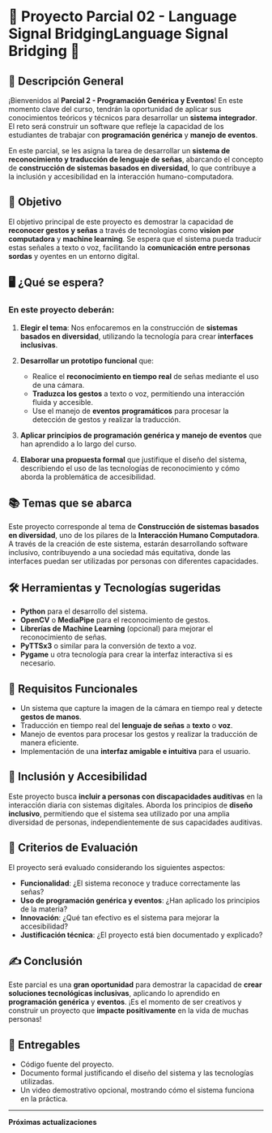 # 🧠 Proyecto Parcial 02 - **Language Signal BridgingLanguage Signal Bridging** 👐

## 📝 Descripción General

¡Bienvenidos al **Parcial 2 - Programación Genérica y Eventos**! En este momento clave del curso, tendrán la oportunidad de aplicar sus conocimientos teóricos y técnicos para desarrollar un **sistema integrador**. El reto será construir un software que refleje la capacidad de los estudiantes de trabajar con **programación genérica** y **manejo de eventos**.

En este parcial, se les asigna la tarea de desarrollar un **sistema de reconocimiento y traducción de lenguaje de señas**, abarcando el concepto de **construcción de sistemas basados en diversidad**, lo que contribuye a la inclusión y accesibilidad en la interacción humano-computadora.

## 🌟 Objetivo

El objetivo principal de este proyecto es demostrar la capacidad de **reconocer gestos y señas** a través de tecnologías como **vision por computadora** y **machine learning**. Se espera que el sistema pueda traducir estas señales a texto o voz, facilitando la **comunicación entre personas sordas** y oyentes en un entorno digital.

## 🖥️ ¿Qué se espera?

### En este proyecto deberán:
1. **Elegir el tema**: Nos enfocaremos en la construcción de **sistemas basados en diversidad**, utilizando la tecnología para crear **interfaces inclusivas**.
   
2. **Desarrollar un prototipo funcional** que:
   - Realice el **reconocimiento en tiempo real** de señas mediante el uso de una cámara.
   - **Traduzca los gestos** a texto o voz, permitiendo una interacción fluida y accesible.
   - Use el manejo de **eventos programáticos** para procesar la detección de gestos y realizar la traducción.

3. **Aplicar principios de programación genérica y manejo de eventos** que han aprendido a lo largo del curso.

4. **Elaborar una propuesta formal** que justifique el diseño del sistema, describiendo el uso de las tecnologías de reconocimiento y cómo aborda la problemática de accesibilidad.

## 📚 Temas que se abarca
Este proyecto corresponde al tema de **Construcción de sistemas basados en diversidad**, uno de los pilares de la **Interacción Humano Computadora**. A través de la creación de este sistema, estarán desarrollando software inclusivo, contribuyendo a una sociedad más equitativa, donde las interfaces puedan ser utilizadas por personas con diferentes capacidades.

## 🛠️ Herramientas y Tecnologías sugeridas

- **Python** para el desarrollo del sistema.
- **OpenCV** o **MediaPipe** para el reconocimiento de gestos.
- **Librerías de Machine Learning** (opcional) para mejorar el reconocimiento de señas.
- **PyTTSx3** o similar para la conversión de texto a voz.
- **Pygame** u otra tecnología para crear la interfaz interactiva si es necesario.

## 🚀 Requisitos Funcionales

- Un sistema que capture la imagen de la cámara en tiempo real y detecte **gestos de manos**.
- Traducción en tiempo real del **lenguaje de señas** a **texto** o **voz**.
- Manejo de eventos para procesar los gestos y realizar la traducción de manera eficiente.
- Implementación de una **interfaz amigable e intuitiva** para el usuario.

## 👥 Inclusión y Accesibilidad
Este proyecto busca **incluir a personas con discapacidades auditivas** en la interacción diaria con sistemas digitales. Aborda los principios de **diseño inclusivo**, permitiendo que el sistema sea utilizado por una amplia diversidad de personas, independientemente de sus capacidades auditivas.

## 🎯 Criterios de Evaluación

El proyecto será evaluado considerando los siguientes aspectos:
- **Funcionalidad**: ¿El sistema reconoce y traduce correctamente las señas?
- **Uso de programación genérica y eventos**: ¿Han aplicado los principios de la materia?
- **Innovación**: ¿Qué tan efectivo es el sistema para mejorar la accesibilidad?
- **Justificación técnica**: ¿El proyecto está bien documentado y explicado?

## ✍️ Conclusión

Este parcial es una **gran oportunidad** para demostrar la capacidad de **crear soluciones tecnológicas inclusivas**, aplicando lo aprendido en **programación genérica** y **eventos**. ¡Es el momento de ser creativos y construir un proyecto que **impacte positivamente** en la vida de muchas personas!

## 📝 Entregables

- Código fuente del proyecto.
- Documento formal justificando el diseño del sistema y las tecnologías utilizadas.
- Un video demostrativo opcional, mostrando cómo el sistema funciona en la práctica.

---
**Próximas actualizaciones**